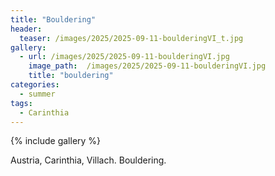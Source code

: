 ```yaml
---
title: "Bouldering"
header:
  teaser: /images/2025/2025-09-11-boulderingVI_t.jpg
gallery:
  - url: /images/2025/2025-09-11-boulderingVI.jpg
    image_path:  /images/2025/2025-09-11-boulderingVI.jpg
    title: "bouldering"
categories:
  - summer
tags:
  - Carinthia
---
```


{% include gallery %}

Austria, Carinthia, Villach.
Bouldering.
